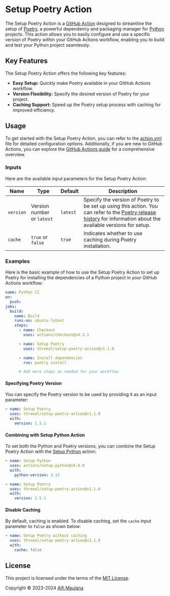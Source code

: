 # Setup Poetry Action

The Setup Poetry Action is a [GitHub Action](https://github.com/features/actions) designed to streamline the setup of [Poetry](https://python-poetry.org/), a powerful dependency and packaging manager for [Python](https://www.python.org/) projects. This action allows you to easily configure and use a specific version of Poetry within your GitHub Actions workflow, enabling you to build and test your Python project seamlessly.

## Key Features

The Setup Poetry Action offers the following key features:

- **Easy Setup:** Quickly make Poetry available in your GitHub Actions workflow.
- **Version Flexibility:** Specify the desired version of Poetry for your project.
- **Caching Support:** Speed up the Poetry setup process with caching for improved efficiency.

## Usage

To get started with the Setup Poetry Action, you can refer to the [action.yml](./action.yml) file for detailed configuration options. Additionally, if you are new to GitHub Actions, you can explore the [GitHub Actions guide](https://docs.github.com/en/actions/learn-github-actions/understanding-github-actions) for a comprehensive overview.

### Inputs

Here are the available input parameters for the Setup Poetry Action:

| Name | Type | Default | Description |
| --- | --- | --- | --- |
| `version` | Version number or `latest` | `latest` | Specify the version of Poetry to be set up using this action. You can refer to the [Poetry release history](https://pypi.org/project/poetry/#history) for information about the available versions for setup. |
| `cache` | `true` or `false` | `true` | Indicates whether to use caching during Poetry installation. |

### Examples

Here is the basic example of how to use the Setup Poetry Action to set up Poetry for installing the dependencies of a Python project in your GitHub Actions workflow:

```yaml
name: Python CI
on:
  push:
jobs:
  build:
    name: Build
    runs-on: ubuntu-latest
    steps:
      - name: Checkout
        uses: actions/checkout@v4.2.1

      - name: Setup Poetry
        uses: threeal/setup-poetry-action@v1.1.0

      - name: Install dependencies
        run: poetry install

      # Add more steps as needed for your workflow
```

#### Specifying Poetry Version

You can specify the Poetry version to be used by providing it as an input parameter:

```yaml
- name: Setup Poetry
  uses: threeal/setup-poetry-action@v1.1.0
  with:
    version: 1.5.1
```

#### Combining with Setup Python Action

To set both the Python and Poetry versions, you can combine the Setup Poetry Action with the [Setup Python](https://github.com/actions/setup-python) action:

```yaml
- name: Setup Python
  uses: actions/setup-python@v5.0.0
  with:
    python-version: 3.11

- name: Setup Poetry
  uses: threeal/setup-poetry-action@v1.1.0
  with:
    version: 1.5.1
```

#### Disable Caching

By default, caching is enabled. To disable caching, set the `cache` input parameter to `false` as shown below:

```yaml
- name: Setup Poetry without caching
  uses: threeal/setup-poetry-action@v1.1.0
  with:
    cache: false
```

## License

This project is licensed under the terms of the [MIT License](./LICENSE).

Copyright © 2023-2024 [Alfi Maulana](https://github.com/threeal/)
